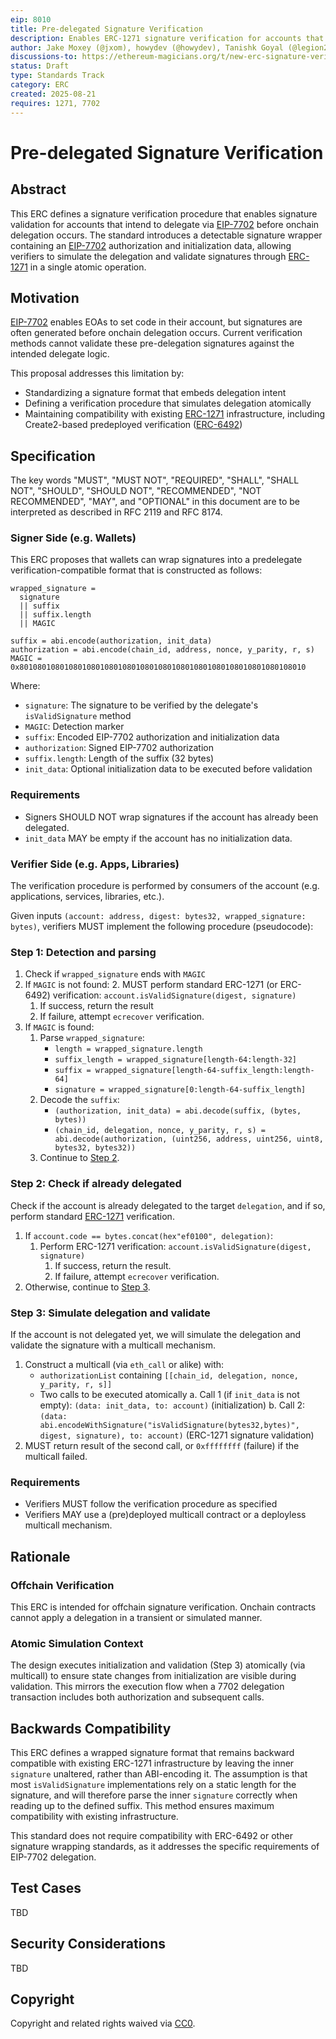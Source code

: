 ```yaml
---
eip: 8010
title: Pre-delegated Signature Verification
description: Enables ERC-1271 signature verification for accounts that intend to delegate via EIP-7702 before the delegation occurs onchain
author: Jake Moxey (@jxom), howydev (@howydev), Tanishk Goyal (@legion2002)
discussions-to: https://ethereum-magicians.org/t/new-erc-signature-verification-for-pre-delegated-accounts/25201
status: Draft
type: Standards Track
category: ERC
created: 2025-08-21
requires: 1271, 7702
---
```


# Pre-delegated Signature Verification

## Abstract

This ERC defines a signature verification procedure that enables signature validation for accounts that intend to delegate via [EIP-7702](./eip-7702.md) before onchain delegation occurs. The standard introduces a detectable signature wrapper containing an [EIP-7702](./eip-7702.md) authorization and initialization data, allowing verifiers to simulate the delegation and validate signatures through [ERC-1271](./eip-1271.md) in a single atomic operation.

## Motivation

[EIP-7702](./eip-7702.md) enables EOAs to set code in their account, but signatures are often generated before onchain delegation occurs. Current verification methods cannot validate these pre-delegation signatures against the intended delegate logic.

This proposal addresses this limitation by:

- Standardizing a signature format that embeds delegation intent
- Defining a verification procedure that simulates delegation atomically
- Maintaining compatibility with existing [ERC-1271](./eip-1271.md) infrastructure, including Create2-based predeployed verification ([ERC-6492](./eip-6492.md))

## Specification

The key words "MUST", "MUST NOT", "REQUIRED", "SHALL", "SHALL NOT", "SHOULD", "SHOULD NOT", "RECOMMENDED", "NOT RECOMMENDED", "MAY", and "OPTIONAL" in this document are to be interpreted as described in RFC 2119 and RFC 8174.

### Signer Side (e.g. Wallets)

This ERC proposes that wallets can wrap signatures into a predelegate verification-compatible format that is constructed as follows:

```solidity
wrapped_signature =
  signature
  || suffix
  || suffix.length
  || MAGIC

suffix = abi.encode(authorization, init_data)
authorization = abi.encode(chain_id, address, nonce, y_parity, r, s)
MAGIC = 0x8010801080108010801080108010801080108010801080108010801080108010
```

Where:

- `signature`: The signature to be verified by the delegate's `isValidSignature` method
- `MAGIC`: Detection marker
- `suffix`: Encoded EIP-7702 authorization and initialization data
- `authorization`: Signed EIP-7702 authorization
- `suffix.length`: Length of the suffix (32 bytes)
- `init_data`: Optional initialization data to be executed before validation

### Requirements

- Signers SHOULD NOT wrap signatures if the account has already been delegated.
- `init_data` MAY be empty if the account has no initialization data.

### Verifier Side (e.g. Apps, Libraries)

The verification procedure is performed by consumers of the account (e.g. applications, services, libraries, etc.).

Given inputs `(account: address, digest: bytes32, wrapped_signature: bytes)`, verifiers MUST implement the following procedure (pseudocode):

### Step 1: Detection and parsing

1. Check if `wrapped_signature` ends with `MAGIC`
2. If `MAGIC` is not found:
    2. MUST perform standard ERC-1271 (or ERC-6492) verification: `account.isValidSignature(digest, signature)` 
      1. If success, return the result
      2. If failure, attempt `ecrecover` verification.
3. If `MAGIC` is found:
    1. Parse `wrapped_signature`:
        - `length = wrapped_signature.length`
        - `suffix_length = wrapped_signature[length-64:length-32]`
        - `suffix = wrapped_signature[length-64-suffix_length:length-64]`
        - `signature = wrapped_signature[0:length-64-suffix_length]`
    2. Decode the `suffix`:
        - `(authorization, init_data) = abi.decode(suffix, (bytes, bytes))`
        - `(chain_id, delegation, nonce, y_parity, r, s) = abi.decode(authorization, (uint256, address, uint256, uint8, bytes32, bytes32))`
    3. Continue to [Step 2](#step-2-check-if-already-delegated).

### Step 2: Check if already delegated

Check if the account is already delegated to the target `delegation`, and if so, perform standard [ERC-1271](./eip-1271.md) verification.

1. If `account.code == bytes.concat(hex"ef0100", delegation)`:
    1. Perform ERC-1271 verification: `account.isValidSignature(digest, signature)` 
        1. If success, return the result. 
        2. If failure, attempt `ecrecover` verification. 
1. Otherwise, continue to [Step 3](#step-3-simulate-delegation-and-validate).

### Step 3: Simulate delegation and validate

If the account is not delegated yet, we will simulate the delegation and validate the signature with a multicall mechanism.

1. Construct a multicall (via `eth_call` or alike) with:
    - `authorizationList` containing `[[chain_id, delegation, nonce, y_parity, r, s]]`
    - Two calls to be executed atomically
    a. Call 1 (if `init_data` is not empty): `(data: init_data, to: account)` (initialization)
    b. Call 2: `(data: abi.encodeWithSignature("isValidSignature(bytes32,bytes)", digest, signature), to: account)` (ERC-1271 signature validation)
2. MUST return result of the second call, or `0xffffffff` (failure) if the multicall failed.

### Requirements

- Verifiers MUST follow the verification procedure as specified
- Verifiers MAY use a (pre)deployed multicall contract or a deployless multicall mechanism.

## Rationale

### Offchain Verification

This ERC is intended for offchain signature verification. Onchain contracts cannot apply a delegation in a transient or simulated manner.

### Atomic Simulation Context

The design executes initialization and validation (Step 3) atomically (via multicall) to ensure state changes from initialization are visible during validation. This mirrors the execution flow when a 7702 delegation transaction includes both authorization and subsequent calls.

## Backwards Compatibility

This ERC defines a wrapped signature format that remains backward compatible with existing ERC-1271 infrastructure by leaving the inner `signature` unaltered, rather than ABI-encoding it. The assumption is that most `isValidSignature` implementations rely on a static length for the signature, and will therefore parse the inner `signature` correctly when reading up to the defined suffix. This method ensures maximum compatibility with existing infrastructure.

This standard does not require compatibility with ERC-6492 or other signature wrapping standards, as it addresses the specific requirements of EIP-7702 delegation.

## Test Cases

TBD

## Security Considerations

TBD

## Copyright

Copyright and related rights waived via [CC0](../LICENSE.md).
